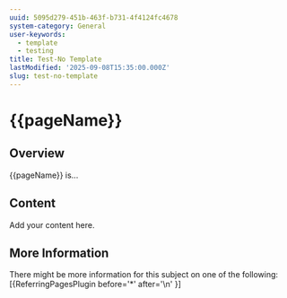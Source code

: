 ```yaml
---
uuid: 5095d279-451b-463f-b731-4f4124fc4678
system-category: General
user-keywords:
  - template
  - testing
title: Test-No Template
lastModified: '2025-09-08T15:35:00.000Z'
slug: test-no-template
---
```

# {{pageName}}

## Overview

{{pageName}} is...

## Content

Add your content here.

## More Information

There might be more information for this subject on one of the following:
[{ReferringPagesPlugin before='*' after='\n' }]
